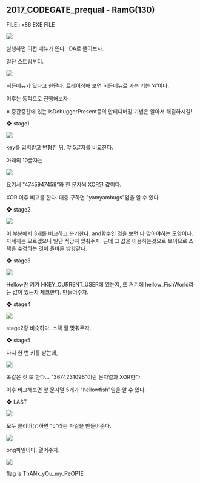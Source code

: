 ## 2017_CODEGATE_prequal - RamG(130)

FILE : x86 EXE FILE

![](./image/1.png)

실행하면 이런 메뉴가 뜬다. IDA로 뜯어보자.

일단 스트링부터.

![](./image/2.png)

히든메뉴가 있다고 한단다. 트레이싱해 보면 히든메뉴로 가는 키는 '4'이다.

이후는 동적으로 진행해보자



※ 중간중간에 있는 IsDebuggerPresent등의 안티디버깅 기법은 알아서 해결하시길!



❖ stage1

![](./image/4.png)

key를 입력받고 변형한 뒤, 앞 5글자를 비교한다.

아래의 10글자는 

![](./image/3.png)

요기서 "4745947459"와 한 문자씩 XOR된 값이다. 

XOR 이후 비교를 한다. 대충 구하면 "yamyambugs"임을 알 수 있다.

❖ stage2

![](./image/4.png)

이 부분에서 3개를 비교하고 분기한다. and함수인 것을 보면 다 맞아야하는 모양이다. 자세히는 모르겠으나 일단 적당히 맞춰주자. 근데 그 값을 이용하는것으로 보이므로 스택을 수정하는 것이 올바른 방향같다.

❖ stage3

![](./image/5.png)

Hellow란 키가 HKEY_CURRENT_USER에 있는지, 또 거기에 hellow_FishWorld라는 값이 있는지 체크한다. 만들어주자.

❖ stage4

![](./image/6.png)

stage2랑 비슷하다. 스택 잘 맞춰주자.

❖ stage5

다시 한 번 키를 받는데, 

![](./image/6.png)

똑같은 짓 또 한다... "3674231096"이란 문자열과 XOR한다.



이후 비교해보면 앞 문자열 5개가 "hellowfish"임을 알 수 있다.



❖ LAST

![](./image/10.png)

모두 클리어(?)하면 "c"라는 파일을 만들어준다.

![](./image/11.png)

png파일이다. 열어주자.

![](./image/c.png)

flag is ThANk_yOu_my_PeOP1E